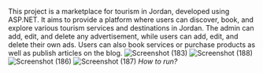 This project is a marketplace for tourism in Jordan, developed using ASP.NET. It aims to provide a platform where users can discover, book, and explore various tourism services and destinations in Jordan. The admin can add, edit, and delete any advertisement, while users can add, edit, and delete their own ads. Users can also book services or purchase products as 
well as publish articles on the blog.
![Screenshot (183)](https://github.com/adamjaneb/ExploreJordan/assets/149564825/55c0aa43-a425-426b-84fc-6392331d7dfe)
![Screenshot (188)](https://github.com/adamjaneb/ExploreJordan/assets/149564825/72f55b30-9350-4c17-a476-71d27a9244b2)
![Screenshot (186)](https://github.com/adamjaneb/ExploreJordan/assets/149564825/5fcbdede-20a2-49e8-80ad-2918761396d2)
![Screenshot (187)](https://github.com/adamjaneb/ExploreJordan/assets/149564825/3abdd935-0ba5-4dce-8007-5e1aab7fde47)
*How to run?*
